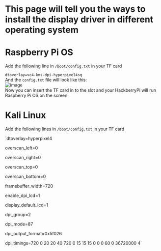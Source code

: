 # This page will tell you the ways to install the display driver in different operating system  

# Raspberry Pi OS  

Add the following line in `/boot/config.txt` in your TF card  

`dtoverlay=vc4-kms-dpi-hyperpixel4sq`  
And the `config.txt` file will look like this:  
![image](https://github.com/user-attachments/assets/33139e0d-2477-4732-8ff5-a3e2bce9d383)  
Now you can insert the TF card in to the slot and your HackberryPi will run Raspberry Pi OS on the screen.  

# Kali Linux    

Add the following lines in `/boot/config.txt` in your TF card  

`dtoverlay=hyperpixel4  

overscan_left=0  

overscan_right=0  

overscan_top=0  

overscan_bottom=0  

framebuffer_width=720  

enable_dpi_lcd=1  

display_default_lcd=1  

dpi_group=2  

dpi_mode=87  

dpi_output_format=0x5f026  

dpi_timings=720 0 20 20 40 720 0 15 15 15 0 0 0 60 0 36720000 4`

